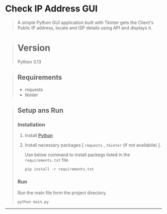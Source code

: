 # Check IP Address GUI
>A simple Python GUI application built with Tkinter gets the Client's Public IP address, locate and ISP details using API and displays it.

> # Version
>Python 3.13

> ## Requirements
> * requests
> * tkinter


> ## Setup ans Run
>
> ### Installation
> 1. Install [Python](https://www.python.org/downloads/ "Python Download Page")
> 2. Install necessary packages [ `requests` , `tkinter` (if not availabile) ].
>    
>     Use below command to install packegs listed in the `requirements.txt` file.
>
>    `pip install -r requirements.txt`
>
> ### Run
>
> Run the main file form the project directory.
>
> `python main.py`


---